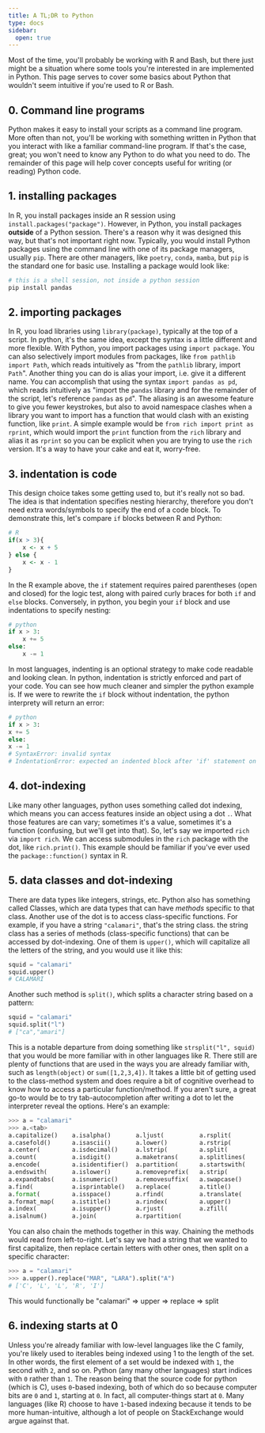 ```yaml
---
title: A TL;DR to Python
type: docs
sidebar:
  open: true
---
```


Most of the time, you'll probably be working with R and Bash, but there just might be a situation where
some tools you're interested in are implemented in Python. This page serves to cover some basics about
Python that wouldn't seem intuitive if you're used to R or Bash.

## 0. Command line programs
Python makes it easy to install your scripts as a command line program. More often than not, you'll
be working with something written in Python that you interact with like a familiar command-line program.
If that's the case, great; you won't need to know any Python to do what you need to do. The remainder of 
this page will help cover concepts useful for writing (or reading) Python code.

## 1. installing packages
In R, you install packages inside an R session using `install.packages("package")`. However, in Python,
you install packages **outside** of a Python session. There's a reason why it was designed this way,
but that's not important right now. Typically, you would install Python packages using the command line
with one of its package managers, usually `pip`. There are other managers, like `poetry`, `conda`, `mamba`,
but `pip` is the standard one for basic use. Installing a package would look like:

```bash
# this is a shell session, not inside a python session
pip install pandas
```

## 2. importing packages
In R, you load libraries using `library(package)`, typically at the top of a script. In python,
it's the same idea, except the syntax is a little different and more flexible. With Python, you
import packages using `import package`. You can also selectively import modules from packages, like
`from pathlib import Path`, which reads intuitively as  "from the `pathlib` library, import `Path`".
Another thing you can do is alias your import, i.e. give it a different name. You can accomplish that
using the syntax `import pandas as pd`, which reads intuitively as "import the `pandas` library and
for the remainder of the script, let's reference `pandas` as `pd`". The aliasing is an awesome feature
to give you fewer keystrokes, but also to avoid namespace clashes when a library you want to import
has a function that would clash with an existing function, like `print`. A simple example would be
`from rich import print as rprint`, which would import the `print` function from the `rich` library
and alias it as `rprint` so you can be explicit when you are trying to use the `rich` version. It's
a way to have your cake and eat it, worry-free.

## 3. indentation is code
This design choice takes some getting used to, but it's really not so bad. The idea is that indentation
specifies nesting hierarchy, therefore you don't need extra words/symbols to specify the end of a code block.
To demonstrate this, let's compare `if` blocks between R and Python:
```r
# R
if(x > 3){
    x <- x + 5
} else {
    x <- x - 1
}
```
In the R example above, the `if` statement requires paired parentheses (open and closed) for the logic test,
along with paired curly braces for both `if` and `else` blocks. Conversely, in python, you begin your `if` block
and use indentations to specify nesting:
```python
# python
if x > 3:
    x += 5
else:
    x -= 1
```
In most languages, indenting is an optional strategy to make code readable and looking clean. In python,
indentation is strictly enforced and part of your code. You can see how much cleaner and simpler the
python example is. If we were to rewrite the `if` block without indentation, the python interprety will
return an error:
```python
# python
if x > 3:
x += 5
else:
x -= 1
# SyntaxError: invalid syntax
# IndentationError: expected an indented block after 'if' statement on line 1
```

## 4. dot-indexing
Like many other languages, python uses something called dot indexing, which means you can access features
inside an object using a dot `.`. What those features are can vary; sometimes it's a value, sometimes it's
a function (confusing, but we'll get into that). So, let's say we imported `rich` via `import rich`. We can
access submodules in the `rich` package with the dot, like `rich.print()`. This example should be familiar
if you've ever used the `package::function()` syntax in R.

## 5. data classes and dot-indexing 
There are data types like integers, strings, etc. Python also has something called Classes, which are
data types that can have *methods* specific to that class. Another use of the dot is to access
class-specific functions. For example, if you have a string `"calamari"`, that's the string class.
the string class has a series of methods (class-specific functions) that can be accessed by dot-indexing.
One of them is `upper()`, which will capitalize all the letters of the string, and you would use it like this:
```python
squid = "calamari"
squid.upper()
# CALAMARI
```
Another such method is `split()`, which splits a character string based on a pattern:
```python
squid = "calamari"
squid.split("l")
# ["ca","amari"]
```
This is a notable departure from doing something like `strsplit("l", squid)` that you would be more
familiar with in other languages like R. There still are plenty of functions that are used in the
ways you are already familiar with, such as `length(object)` or `sum([1,2,3,4])`. It takes a little
bit of getting used to the class-method system and does require a bit of cognitive overhead to know
how to access a particular function/method. If you aren't sure, a great go-to would be to try tab-autocompletion
after writing a dot to let the interpreter reveal the options. Here's an example:
```python
>>> a = "calamari"
>>> a.<tab>
a.capitalize()    a.isalpha()       a.ljust(          a.rsplit(
a.casefold()      a.isascii()       a.lower()         a.rstrip(
a.center(         a.isdecimal()     a.lstrip(         a.split(
a.count(          a.isdigit()       a.maketrans(      a.splitlines(
a.encode(         a.isidentifier()  a.partition(      a.startswith(
a.endswith(       a.islower()       a.removeprefix(   a.strip(
a.expandtabs(     a.isnumeric()     a.removesuffix(   a.swapcase()
a.find(           a.isprintable()   a.replace(        a.title()
a.format(         a.isspace()       a.rfind(          a.translate(
a.format_map(     a.istitle()       a.rindex(         a.upper()
a.index(          a.isupper()       a.rjust(          a.zfill(
a.isalnum()       a.join(           a.rpartition(  
```

You can also chain the methods together in this way. Chaining the methods would read from left-to-right.
Let's say we had a string that we wanted to first capitalize, then replace certain letters with other
ones, then split on a specific character:

```python
>>> a = "calamari"
>>> a.upper().replace("MAR", "LARA").split("A")
# ['C', 'L', 'L', 'R', 'I']
```
This would functionally be "calamari" => upper => replace => split


## 6. indexing starts at 0
Unless you're already familiar with low-level languages like the C family, you're likely used to
iterables being indexed using 1 to the length of the set. In other words, the first element of a
set would be indexed with `1`, the second with `2`, and so on. Python (any many other languages)
start indices with `0` rather than `1`. The reason being that the source code for python (which is C),
uses `0`-based indexing, both of which do so because computer bits are `0` and `1`, starting at `0`.
In fact, all computer-things start at `0`. Many languages (like R) choose to have `1`-based indexing
because it tends to be more human-intuitive, although a lot of people on StackExchange would argue
against that.

